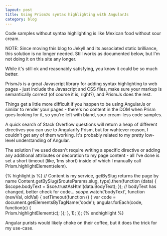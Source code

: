 ```yaml
---
layout: post
title: Using PrismJs syntax highlighting with AngularJs
category: blog
---
```


Code samples without syntax highlighting is like Mexican food without sour cream.

NOTE: Since moving this blog to Jekyll and its associated static brilliance, this solution is no longer needed. Still works as documented below, but I'm not doing it on this site any longer.

While it's still ok and reasonably satisfying, you know it could be so much better.

PrismJs is a great Javascript library for adding syntax highlighting to web pages - just include the Javascript and CSS files, make sure your markup is semantically correct (of course it is, right?), and PrismJs does the rest.

Things get a little more difficult if you happen to be using AngularJs or similar to render your pages - there's no content in the DOM when Prism goes looking for it, so you're left with bland, sour cream-less code samples.

A quick search of Stack Overflow questions will return a heap of different directives you can use to Angularify Prism, but for wahtever reason, I couldn't get any of them working. It's probably related to my pretty low-level understanding of Angular.

The solution I've used doesn't require writing a specific directive or adding any additional attributes or decoration to my page content - all I've done is set a short timeout (like, 1ms short) inside of which I manually call Prism.highlightElement(elem).

{% highlight js %}
// Content is my service, getBySlug returns the page by name
Content.getBySlug($routeParams.slug, type).then(function (data) {
    $scope.bodyText = $sce.trustAsHtml(data.BodyText);
});
// bodyText has changed, better check for code...
$scope.$watch('bodyText', function (newVal, oldVal) {
    setTimeout(function () {
        var code = document.getElementsByTagName('code');
        angular.forEach(code, function(c) {            
            Prism.highlightElement(c);
        });
    }, 1);
});
{% endhighlight %}

Angular purists would likely choke on their coffee, but it does the trick for my use-case.

